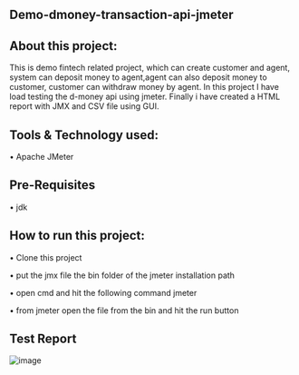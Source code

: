 ## Demo-dmoney-transaction-api-jmeter

## About this project:

This is demo fintech related project, which can create customer and agent, system can deposit money to agent,agent can also deposit money to customer, customer can withdraw money by agent. In this project I have load testing the d-money api using jmeter. Finally i have created a HTML report with JMX and CSV file using GUI.


## Tools & Technology used:

•	Apache JMeter

## Pre-Requisites
•	jdk

## How to run this project:

•	Clone this project

•	put the jmx file the bin folder of the jmeter installation path

•	open cmd and hit the following command jmeter

•	from jmeter open the file from the bin and hit the run button


## Test Report

![image](https://github.com/sharmin13017/demo-transaction-api-jmeter/assets/151603424/3cc52012-b5c0-428f-b62b-94f57b4af5d6)



